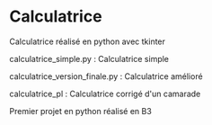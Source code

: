 # Calculatrice
 Calculatrice réalisé en python avec tkinter

calculatrice_simple.py : Calculatrice simple

calculatrice_version_finale.py : Calculatrice amélioré

calculatrice_pl : Calculatrice corrigé d'un camarade

Premier projet en python réalisé en B3